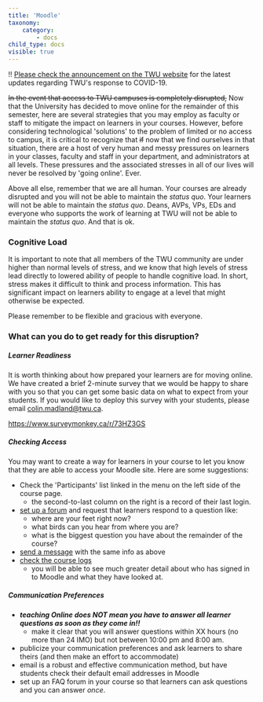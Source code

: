 ```yaml
---
title: 'Moodle'
taxonomy:
    category:
        - docs
child_type: docs
visible: true
---
```


!! [Please check the announcement on the TWU website](https://www.twu.ca) for the latest updates regarding TWU's response to COVID-19.

~~In the event that access to TWU campuses is completely disrupted,~~ Now that the University has decided to move online for the remainder of this semester, here are several strategies that you may employ as faculty or staff to mitigate the impact on learners in your courses. However, before considering technological 'solutions' to the problem of limited or no access to campus, it is critical to recognize that ~~if~~ now that we find ourselves in that situation, there are a host of very human and messy pressures on learners in your classes, faculty and staff in your department, and administrators at all levels. These pressures and the associated stresses in all of our lives will never be resolved by 'going online'. Ever.

Above all else, remember that we are all human. Your courses are already disrupted and you will not be able to maintain the *status quo*. Your learners will not be able to maintain the *status quo*. Deans, AVPs, VPs, EDs and everyone who supports the work of learning at TWU will not be able to maintain the *status quo*. And that is ok.

### Cognitive Load
It is important to note that all members of the TWU community are under higher than normal levels of stress, and we know that high levels of stress lead directly to lowered ability of people to handle cognitive load. In short, stress makes it difficult to think and process information. This has significant impact on learners ability to engage at a level that might otherwise be expected.

Please remember to be flexible and gracious with everyone.

### What can you do to get ready for this disruption?

##### Learner Readiness

It is worth thinking about how prepared your learners are for moving online. We have created a brief 2-minute survey that we would be happy to share with you so that you can get some basic data on what to expect from your students. If you would like to deploy this survey with your students, please email [colin.madland@twu.ca](mailto:colin.madland@twu.ca).


<https://www.surveymonkey.ca/r/73HZ3GS>

##### Checking Access

You may want to create a way for learners in your course to let you know that they are able to access your Moodle site. Here are some suggestions:

- Check the 'Participants' list linked in the menu on the left side of the course page.
  - the second-to-last column on the right is a record of their last login.
- [set up a forum](https://create.twu.ca/help/moodle/faculty/activity-or-resource/creating-a-forum) and request that learners respond to a question like:
  - where are your feet right now?
  - what birds can you hear from where you are?
  - what is the biggest question you have about the remainder of the course?
- [send a message](https://create.twu.ca/help/moodle/faculty/participants/sending-mass-messages) with the same info as above
- [check the course logs](https://create.twu.ca/help/moodle/faculty/participants/view-course-logs)
  - you will be able to see much greater detail about who has signed in to Moodle and what they have looked at.

##### Communication Preferences
- ***teaching Online does NOT mean you have to answer all learner questions as soon as they come in!!***
  - make it clear that you will answer questions within XX hours (no more than 24 IMO) but not between 10:00 pm and 8:00 am.
- publicize your communication preferences and ask learners to share theirs (and then make an effort to accommodate)
- email is a robust and effective communication method, but have students check their default email addresses in Moodle
- set up an FAQ forum in your course so that learners can ask questions and you can answer *once*.

